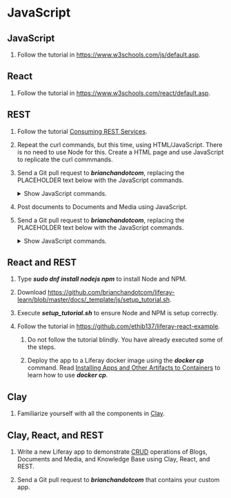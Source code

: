 # JavaScript

## JavaScript

1. Follow the tutorial in https://www.w3schools.com/js/default.asp.

## React

1. Follow the tutorial in https://www.w3schools.com/react/default.asp.

## REST

1. Follow the tutorial [Consuming REST Services](https://learn.liferay.com/dxp/7.x/en/headless-delivery/consuming-apis/consuming-rest-services.html).

1. Repeat the curl commands, but this time, using HTML/JavaScript. There is no need to use Node for this. Create a HTML page and use JavaScript to replicate the curl commmands.

1. Send a Git pull request to ***brianchandotcom***, replacing the PLACEHOLDER text below with the JavaScript commands.

	<details>
		<summary>Show JavaScript commands.</summary>

		PLACEHOLDER
	</details>

1. Post documents to Documents and Media using JavaScript.

1. Send a Git pull request to ***brianchandotcom***, replacing the PLACEHOLDER text below with the JavaScript commands.

	<details>
		<summary>Show JavaScript commands.</summary>

		PLACEHOLDER
	</details>

## React and REST

1. Type ***sudo dnf install nodejs npm*** to install Node and NPM.

1. Download https://github.com/brianchandotcom/liferay-learn/blob/master/docs/_template/js/setup_tutorial.sh.

1. Execute ***setup_tutorial.sh*** to ensure Node and NPM is setup correctly.

1. Follow the tutorial in https://github.com/ethib137/liferay-react-example.

	1. Do not follow the tutorial blindly. You have already executed some of the steps.

	1. Deploy the app to a Liferay docker image using the ***docker cp*** command. Read [Installing Apps and Other Artifacts to Containers](https://learn.liferay.com/dxp/7.x/en/installation-and-upgrades/installing-liferay/using-liferay-docker-images/installing-apps-and-other-artifacts-to-containers.html) to learn how to use ***docker cp***.

## Clay

1. Familiarize yourself with all the components in [Clay](https://clayui.com/docs/components/index.html).

## Clay, React, and REST

1. Write a new Liferay app to demonstrate [CRUD](https://en.wikipedia.org/wiki/Create,_read,_update_and_delete) operations of Blogs, Documents and Media, and Knowledge Base using Clay, React, and REST.

1. Send a Git pull request to ***brianchandotcom*** that contains your custom app.